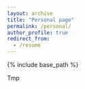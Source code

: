 ```yaml
---
layout: archive
title: "Personal page"
permalink: /personal/
author_profile: true
redirect_from:
  - /resume
---
```


{% include base_path %}

Tmp
